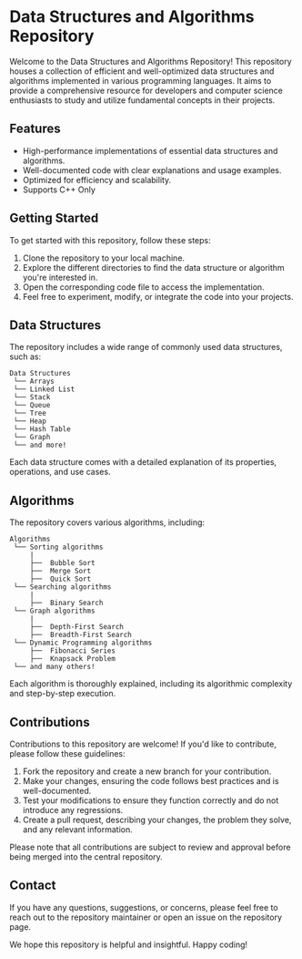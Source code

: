 # Data Structures and Algorithms Repository

Welcome to the Data Structures and Algorithms Repository! This repository houses a collection of efficient and well-optimized data structures and algorithms implemented in various programming languages. It aims to provide a comprehensive resource for developers and computer science enthusiasts to study and utilize fundamental concepts in their projects.

## Features

- High-performance implementations of essential data structures and algorithms.
- Well-documented code with clear explanations and usage examples.
- Optimized for efficiency and scalability.
- Supports C++ Only
 
## Getting Started

To get started with this repository, follow these steps:

1. Clone the repository to your local machine.
2. Explore the different directories to find the data structure or algorithm you're interested in.
3. Open the corresponding code file to access the implementation.
4. Feel free to experiment, modify, or integrate the code into your projects.

## Data Structures

The repository includes a wide range of commonly used data structures, such as:

```
Data Structures
 └── Arrays
 └── Linked List
 └── Stack
 └── Queue
 └── Tree
 └── Heap
 └── Hash Table
 └── Graph
 └── and more!
```

Each data structure comes with a detailed explanation of its properties, operations, and use cases.

## Algorithms

The repository covers various algorithms, including:

```
Algorithms
 └── Sorting algorithms
     |
     ├──  Bubble Sort
     ├──  Merge Sort
     ├──  Quick Sort
 └── Searching algorithms
     |
     ├──  Binary Search
 └── Graph algorithms
     |
     ├──  Depth-First Search
     ├──  Breadth-First Search
 └── Dynamic Programming algorithms
     ├──  Fibonacci Series
     ├──  Knapsack Problem
 └── and many others!
```

Each algorithm is thoroughly explained, including its algorithmic complexity and step-by-step execution.

## Contributions

Contributions to this repository are welcome! If you'd like to contribute, please follow these guidelines:

1. Fork the repository and create a new branch for your contribution.
2. Make your changes, ensuring the code follows best practices and is well-documented.
3. Test your modifications to ensure they function correctly and do not introduce any regressions.
4. Create a pull request, describing your changes, the problem they solve, and any relevant information.

Please note that all contributions are subject to review and approval before being merged into the central repository.

## Contact

If you have any questions, suggestions, or concerns, please feel free to reach out to the repository maintainer or open an issue on the repository page.

We hope this repository is helpful and insightful. Happy coding!

